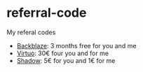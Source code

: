 # referral-code
My referal codes

- [Backblaze](https://secure.backblaze.com/r/0321d7): 3 months free for you and me
- [Virtuo](https://refer.govirtuo.com/baptistel-74): 30€ four you and for me
- [Shadow](https://eu.shadow.tech/shop/invite/C2D953D): 5€ for you and 1€ for me
